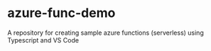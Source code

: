 # azure-func-demo
A repository for creating sample azure functions (serverless) using Typescript and VS Code

